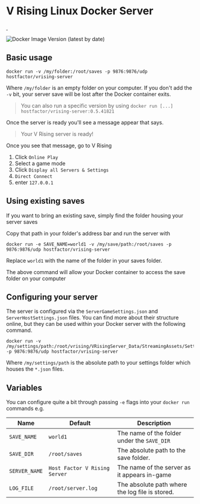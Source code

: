 # V Rising Linux Docker Server

<p>
  <a aria-label="Deploy on Host Factor" href="https://hostfactor.io/games/vrising">
    <img src="https://img.shields.io/badge/Deploy-Host%20Factor-%234f6ac6?labelColor=1b1c1d&style=for-the-badge" alt="">
  </a>
  <a aria-label="Build status" href="https://github.com/hostfactor/vrising-server/actions/workflows/build_latest.yml">
    <img src="https://img.shields.io/github/workflow/status/hostfactor/vrising-server/Build%20latest?style=for-the-badge&labelColor=1b1c1d" alt="">
  </a>
</p>

![Docker Image Version (latest by date)](https://img.shields.io/docker/v/hostfactor/vrising-server?style=for-the-badge)

## Basic usage

```
docker run -v /my/folder:/root/saves -p 9876:9876/udp hostfactor/vrising-server
```

Where `/my/folder` is an empty folder on your computer. If you don't add the `-v` bit, your server save will be lost
after the Docker container exits.

> You can also run a specific version by using `docker run [...] hostfactor/vrising-server:0.5.41821`

Once the server is ready you'll see a message appear that says.

> Your V Rising server is ready!

Once you see that message, go to V Rising

1. Click `Online Play`
2. Select a game mode
3. Click `Display all Servers & Settings`
4. `Direct Connect`
5. enter `127.0.0.1`

## Using existing saves

If you want to bring an existing save, simply find the folder housing your server saves

Copy that path in your folder's address bar and run the server with

```
docker run -e SAVE_NAME=world1 -v /my/save/path:/root/saves -p 9876:9876/udp hostfactor/vrising-server
```

Replace `world1` with the name of the folder in your saves folder.

The above command will allow your Docker container to access the save folder on your computer

## Configuring your server

The server is configured via the `ServerGameSettings.json` and `ServerHostSettings.json` files. You can find more about
their
structure online, but they can be used within your Docker server with the following command.

```
docker run -v /my/settings/path:/root/vrising/VRisingServer_Data/StreamingAssets/Settings -p 9876:9876/udp hostfactor/vrising-server
```

Where `/my/settings/path` is the absolute path to your settings folder which houses the `*.json` files.

## Variables

You can configure quite a bit through passing `-e` flags into your `docker run` commands e.g.

| Name          | Default                       | Description                                     |
|---------------|-------------------------------|-------------------------------------------------|
| `SAVE_NAME`   | `world1`                      | The name of the folder under the `SAVE_DIR`     |
| `SAVE_DIR`    | `/root/saves`                 | The absolute path to the save folder.           |
| `SERVER_NAME` | `Host Factor V Rising Server` | The name of the server as it appears in-game    |
| `LOG_FILE`    | `/root/server.log`            | The absolute path where the log file is stored. |
